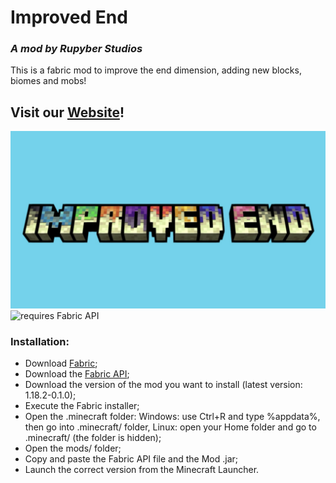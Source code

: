 # Improved End
### *A mod by Rupyber Studios*
This is a fabric mod to improve the end dimension, adding new blocks, biomes and mobs!
## Visit our [Website](https://rupyberstudios.github.io/website/)!
![Improved End Logo](https://raw.githubusercontent.com/Pyrix25633/Fabric-ImprovedEnd/main/improved_end_logo.png)
![requires Fabric API](https://i.imgur.com/HabVZJR.png)
### Installation:
- Download [Fabric](https://fabricmc.net/use/installer/);
- Download the [Fabric API](https://modrinth.com/mod/fabric-api/version/0.57.0%2B1.18.2);
- Download the version of the mod you want to install (latest version: 1.18.2-0.1.0);
- Execute the Fabric installer;
- Open the .minecraft folder:
   Windows: use Ctrl+R and type %appdata%, then go into .minecraft/ folder,
   Linux: open your Home folder and go to .minecraft/ (the folder is hidden);
- Open the mods/ folder;
- Copy and paste the Fabric API file and the Mod .jar;
- Launch the correct version from the Minecraft Launcher.
